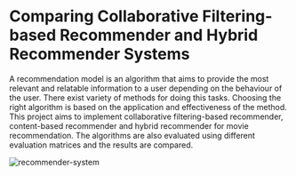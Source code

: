 # Comparing Collaborative Filtering-based Recommender and Hybrid Recommender Systems
A recommendation model is an algorithm that aims to provide the most relevant and relatable information to a user depending on the behaviour of the user. There exist variety of methods for doing this tasks. Choosing the right algorithm is based on the application and effectiveness of the method. This project aims to implement collaborative filtering-based recommender, content-based recommender and hybrid recommender for movie recommendation. The algorithms are also evaluated using different evaluation matrices and the results are compared.


![recommender-system](https://user-images.githubusercontent.com/84514083/169709529-0aa720cb-23aa-4ca5-b7d7-cc25ed0517ce.jpg)

